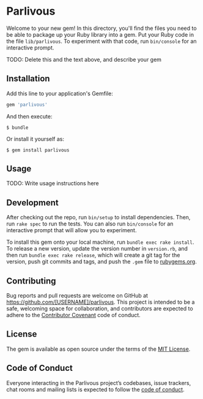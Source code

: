 # Parlivous

Welcome to your new gem! In this directory, you'll find the files you need to be able to package up your Ruby library into a gem. Put your Ruby code in the file `lib/parlivous`. To experiment with that code, run `bin/console` for an interactive prompt.

TODO: Delete this and the text above, and describe your gem

## Installation

Add this line to your application's Gemfile:

```ruby
gem 'parlivous'
```

And then execute:

    $ bundle

Or install it yourself as:

    $ gem install parlivous

## Usage

TODO: Write usage instructions here

## Development

After checking out the repo, run `bin/setup` to install dependencies. Then, run `rake spec` to run the tests. You can also run `bin/console` for an interactive prompt that will allow you to experiment.

To install this gem onto your local machine, run `bundle exec rake install`. To release a new version, update the version number in `version.rb`, and then run `bundle exec rake release`, which will create a git tag for the version, push git commits and tags, and push the `.gem` file to [rubygems.org](https://rubygems.org).

## Contributing

Bug reports and pull requests are welcome on GitHub at https://github.com/[USERNAME]/parlivous. This project is intended to be a safe, welcoming space for collaboration, and contributors are expected to adhere to the [Contributor Covenant](http://contributor-covenant.org) code of conduct.

## License

The gem is available as open source under the terms of the [MIT License](https://opensource.org/licenses/MIT).

## Code of Conduct

Everyone interacting in the Parlivous project’s codebases, issue trackers, chat rooms and mailing lists is expected to follow the [code of conduct](https://github.com/[USERNAME]/parlivous/blob/master/CODE_OF_CONDUCT.md).
